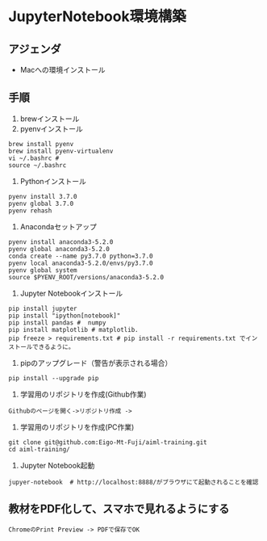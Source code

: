# JupyterNotebook環境構築

## アジェンダ

* Macへの環境インストール


## 手順

1. brewインストール
1. pyenvインストール 
```
brew install pyenv
brew install pyenv-virtualenv
vi ~/.bashrc # 
source ~/.bashrc
```
1. Pythonインストール
```
pyenv install 3.7.0
pyenv global 3.7.0
pyenv rehash
```
1. Anacondaセットアップ
```
pyenv install anaconda3-5.2.0
pyenv global anaconda3-5.2.0
conda create --name py3.7.0 python=3.7.0
pyenv local anaconda3-5.2.0/envs/py3.7.0
pyenv global system
source $PYENV_ROOT/versions/anaconda3-5.2.0
```
1. Jupyter Notebookインストール
```
pip install jupyter
pip install "ipython[notebook]"
pip install pandas #  numpy
pip install matplotlib # matplotlib.
pip freeze > requirements.txt # pip install -r requirements.txt でインストールできるように。

```
1. pipのアップグレード（警告が表示される場合）
```
pip install --upgrade pip
```
1. 学習用のリポジトリを作成(Github作業)
```
Githubのページを開く->リポジトリ作成 ->
```
1. 学習用のリポジトリを作成(PC作業)
```
git clone git@github.com:Eigo-Mt-Fuji/aiml-training.git
cd aiml-training/
```
1. Jupyter Notebook起動
```
jupyer-notebook  # http://localhost:8888/がブラウザにて起動されることを確認
```


## 教材をPDF化して、スマホで見れるようにする

```
ChromeのPrint Preview -> PDFで保存でOK
```

